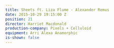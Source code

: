 ```yaml
---
title: Sheets ft. Liza Flume - Alexander Remus
date: 2015-10-29 19:15:00 Z
position: 21
director: Harriet Macdonald
production-company: Pixels + Celluloid
equipment: Arri Alexa Anamorphic
is-shown: false
---
```


